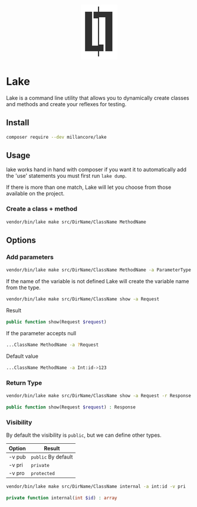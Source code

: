 <p align="center"><img src="https://raw.githubusercontent.com/millancore/lake/master/logo.jpg"></p>


# Lake 

Lake is a command line utility that allows you to dynamically create classes and methods and create your reflexes for testing.


## Install 
```bash
composer require --dev millancore/lake
```

## Usage

lake works hand in hand with composer if you want it to automatically add the 'use' statements you must first run `lake dump`.

If there is more than one match, Lake will let you choose from those available on the project.


### Create a class + method

```bash
vendor/bin/lake make src/DirName/ClassName MethodName 
```

## Options

### Add parameters

```bash
vendor/bin/lake make src/DirName/ClassName MethodName -a ParameterType:varName
```
If the name of the variable is not defined Lake will create the variable name from the type.

```bash
vendor/bin/lake make src/DirName/ClassName show -a Request
```
Result
```php
public function show(Request $request) 
```

If the parameter accepts null

```bash
...ClassName MethodName -a ?Request
```
Default value 

```bash
...ClassName MethodName -a Int:id->123
```

### Return Type

```bash
vendor/bin/lake make src/DirName/ClassName show -a Request -r Response
```
```php
public function show(Request $request) : Response
```

### Visibility

By default the visibility is `public`, but we can define other types.

Option | Result
------ | -------
-v pub | `public` By default
-v pri | `private`
-v pro | `protected`

```bash
vendor/bin/lake make src/DirName/ClassName internal -a int:id -v pri
```

```php
private function internal(int $id) : array
```

